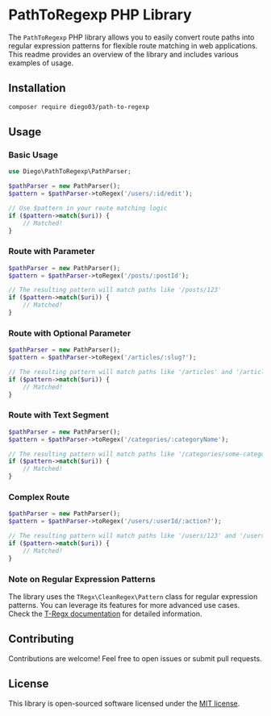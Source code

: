 # PathToRegexp PHP Library

The `PathToRegexp` PHP library allows you to easily convert route paths into regular expression patterns for flexible route matching in web applications. This readme provides an overview of the library and includes various examples of usage.

## Installation

```bash
composer require diego03/path-to-regexp
```

## Usage

### Basic Usage

```php
use Diego\PathToRegexp\PathParser;

$pathParser = new PathParser();
$pattern = $pathParser->toRegex('/users/:id/edit');

// Use $pattern in your route matching logic
if ($pattern->match($uri)) {
    // Matched!
}
```

### Route with Parameter

```php
$pathParser = new PathParser();
$pattern = $pathParser->toRegex('/posts/:postId');

// The resulting pattern will match paths like '/posts/123'
if ($pattern->match($uri)) {
    // Matched!
}
```

### Route with Optional Parameter

```php
$pathParser = new PathParser();
$pattern = $pathParser->toRegex('/articles/:slug?');

// The resulting pattern will match paths like '/articles' and '/articles/some-slug'
if ($pattern->match($uri)) {
    // Matched!
}
```

### Route with Text Segment

```php
$pathParser = new PathParser();
$pattern = $pathParser->toRegex('/categories/:categoryName');

// The resulting pattern will match paths like '/categories/some-category'
if ($pattern->match($uri)) {
    // Matched!
}
```

### Complex Route

```php
$pathParser = new PathParser();
$pattern = $pathParser->toRegex('/users/:userId/:action?');

// The resulting pattern will match paths like '/users/123' and '/users/123/edit'
if ($pattern->match($uri)) {
    // Matched!
}
```

### Note on Regular Expression Patterns

The library uses the `TRegx\CleanRegex\Pattern` class for regular expression patterns. You can leverage its features for more advanced use cases. Check the [T-Regx documentation](https://github.com/t-regx/T-Regx) for detailed information.

## Contributing

Contributions are welcome! Feel free to open issues or submit pull requests.

## License

This library is open-sourced software licensed under the [MIT license](https://gitlab.com/diegogitlab03/path-to-regexp/-/blob/master/LICENSE.md?ref_type=heads).

